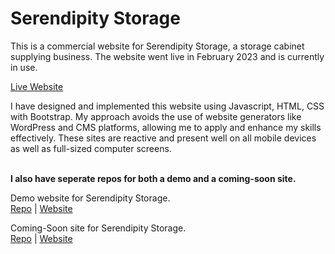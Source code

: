 # Serendipity Storage

This is a commercial website for Serendipity Storage, a storage cabinet supplying business. The website went live in February 2023 and is currently in use.

[Live Website](https://serendipitystorage.co.za/)

I have designed and implemented this website using Javascript, HTML, CSS with Bootstrap. My approach avoids the use of website generators like WordPress and CMS platforms, allowing me to apply and enhance my skills effectively. These sites are reactive and present well on all mobile devices as well as full-sized computer screens.
<br><br>


**I also have seperate repos for both a demo  and a coming-soon site.**

Demo website for Serendipity Storage.<br>
[Repo](https://github.com/AnevRensburg/serendipity-demo) | [Website](https://anevrensburg.github.io/serendipity-demo/products.html)

Coming-Soon site for Serendipity Storage.<br>
[Repo](https://github.com/AnevRensburg/serendipity-soon) | [Website](https://anevrensburg.github.io/serendipity-soon/)

